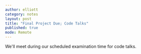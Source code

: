 ```yaml
---
author: elliott
category: notes
layout: post
title: "Final Project Due; Code Talks"
published: true
mode: Remote
---
```


We'll meet during our scheduled examination time for code talks.
